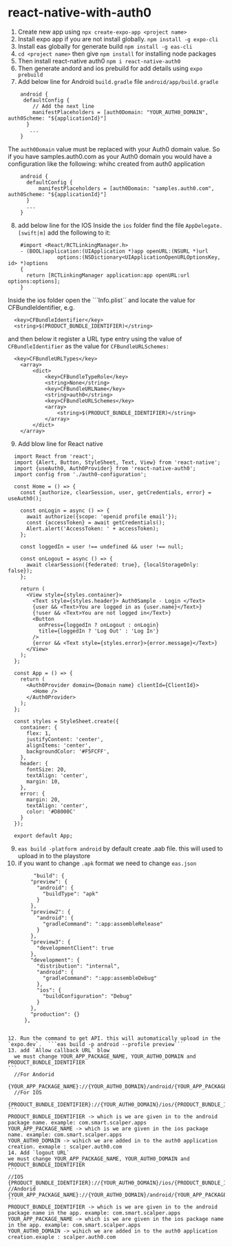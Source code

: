 # react-native-with-auth0
1. Create new app using ```npx create-expo-app <project name>```
2. Install expo app if you are not install globally. ```npm install -g expo-cli```
3. Install eas globally for generate build ```npm install -g eas-cli```
4. `cd <project name>` then give ```npm install``` for installing node packages
5. Then install react-native auth0 ```npm i react-native-auth0```
6. Then generate andord and ios prebuild for add details using ```expo prebuild```
7. Add below line for Android `build.gradle` file ```android/app/build.gradle```
  ```
      android {
       defaultConfig {
          // Add the next line
          manifestPlaceholders = [auth0Domain: "YOUR_AUTH0_DOMAIN", auth0Scheme: "${applicationId}"]
        }
         ...
      }
  ```
  The `auth0Domain` value must be replaced with your Auth0 domain value. So if you have samples.auth0.com as your Auth0 domain you would have a configuration like the following: whihc created from auth0 application
  ```
      android {
        defaultConfig {
            manifestPlaceholders = [auth0Domain: "samples.auth0.com", auth0Scheme: "${applicationId}"]
        }
        ...
      }
  ```
8. add below line for the IOS
  Inside the `ios` folder find the file `AppDelegate.[swift|m]` add the following to it:
  ```
      #import <React/RCTLinkingManager.h>
      - (BOOL)application:(UIApplication *)app openURL:(NSURL *)url
                  options:(NSDictionary<UIApplicationOpenURLOptionsKey, id> *)options
      {
        return [RCTLinkingManager application:app openURL:url options:options];
      }
  ```
  Inside the ios folder open the ```Info.plist`` and locate the value for CFBundleIdentifier, e.g.
  ```
    <key>CFBundleIdentifier</key>
    <string>$(PRODUCT_BUNDLE_IDENTIFIER)</string>
  ```
  and then below it register a URL type entry using the value of `CFBundleIdentifier` as the value for `CFBundleURLSchemes:`
  ```
    <key>CFBundleURLTypes</key>
      <array>
          <dict>
              <key>CFBundleTypeRole</key>
              <string>None</string>
              <key>CFBundleURLName</key>
              <string>auth0</string>
              <key>CFBundleURLSchemes</key>
              <array>
                  <string>$(PRODUCT_BUNDLE_IDENTIFIER)</string>
              </array>
          </dict>
      </array>
  ```
9. Add blow line for React native
  ```
    import React from 'react';
    import {Alert, Button, StyleSheet, Text, View} from 'react-native';
    import {useAuth0, Auth0Provider} from 'react-native-auth0';
    import config from './auth0-configuration';

    const Home = () => {
      const {authorize, clearSession, user, getCredentials, error} = useAuth0();

      const onLogin = async () => {
        await authorize({scope: 'openid profile email'});
        const {accessToken} = await getCredentials();
        Alert.alert('AccessToken: ' + accessToken);
      };

      const loggedIn = user !== undefined && user !== null;

      const onLogout = async () => {
        await clearSession({federated: true}, {localStorageOnly: false});
      };

      return (
        <View style={styles.container}>
          <Text style={styles.header}> Auth0Sample - Login </Text>
          {user && <Text>You are logged in as {user.name}</Text>}
          {!user && <Text>You are not logged in</Text>}
          <Button
            onPress={loggedIn ? onLogout : onLogin}
            title={loggedIn ? 'Log Out' : 'Log In'}
          />
          {error && <Text style={styles.error}>{error.message}</Text>}
        </View>
      );
    };

    const App = () => {
      return (
        <Auth0Provider domain={Domain name} clientId={ClientId}>
          <Home />
        </Auth0Provider>
      );
    };

    const styles = StyleSheet.create({
      container: {
        flex: 1,
        justifyContent: 'center',
        alignItems: 'center',
        backgroundColor: '#F5FCFF',
      },
      header: {
        fontSize: 20,
        textAlign: 'center',
        margin: 10,
      },
      error: {
        margin: 20,
        textAlign: 'center',
        color: '#D8000C'
      }
    });

    export default App;
  ```

9.  ```eas build -platform android``` by default create .aab file. this will used to upload in to the playstore
10. if you want to change `.apk` format we need to change `eas.json`
    ```
         "build": {
        "preview": {
          "android": {
            "buildType": "apk"
          }
        },
        "preview2": {
          "android": {
            "gradleCommand": ":app:assembleRelease"
          }
        },
        "preview3": {
          "developmentClient": true
        },
        "development": {
          "distribution": "internal",
          "android": {
            "gradleCommand": ":app:assembleDebug"
          },
          "ios": {  
            "buildConfiguration": "Debug"
          }
        },
        "production": {}
      },
  ````
  
12. Run the command to get API. this will automatically upload in the `expo.dev`.  ```eas build -p android --profile preview```
13. add `Allow callback URL` blow
    we must change YOUR_APP_PACKAGE_NAME, YOUR_AUTH0_DOMAIN and PRODUCT_BUNDLE_IDENTIFIER
  ```
    //For Andorid
    {YOUR_APP_PACKAGE_NAME}://{YOUR_AUTH0_DOMAIN}/android/{YOUR_APP_PACKAGE_NAME}/callback
    //For IOS
    {PRODUCT_BUNDLE_IDENTIFIER}://{YOUR_AUTH0_DOMAIN}/ios/{PRODUCT_BUNDLE_IDENTIFIER}/callback
  ```
  PRODUCT_BUNDLE_IDENTIFIER -> which is we are given in to the android package name. example: com.smart.scalper.apps
  YOUR_APP_PACKAGE_NAME -> which is we are given in the ios package name. example: com.smart.scalper.apps
  YOUR_AUTH0_DOMAIN -> wihich we are added in to the auth0 application creation. exmaple : scalper.auth0.com
 14. Add `logout URL`
  we must change YOUR_APP_PACKAGE_NAME, YOUR_AUTH0_DOMAIN and PRODUCT_BUNDLE_IDENTIFIER
 ```
  //IOS
  {PRODUCT_BUNDLE_IDENTIFIER}://{YOUR_AUTH0_DOMAIN}/ios/{PRODUCT_BUNDLE_IDENTIFIER}/callback
  //Andorid 
  {YOUR_APP_PACKAGE_NAME}://{YOUR_AUTH0_DOMAIN}/android/{YOUR_APP_PACKAGE_NAME}/callback
 ```
  PRODUCT_BUNDLE_IDENTIFIER -> which is we are given in to the android package name in the app. example: com.smart.scalper.apps
  YOUR_APP_PACKAGE_NAME -> which is we are given in the ios package name in the app. example: com.smart.scalper.apps
  YOUR_AUTH0_DOMAIN -> wihich we are added in to the auth0 application creation.exaple : scalper.auth0.com
  
  
